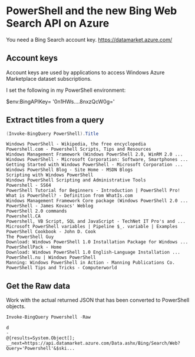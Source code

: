 PowerShell and the new Bing Web Search API on Azure
===================================================

You need a Bing Search account key.
https://datamarket.azure.com/

Account keys 
-------------

Account keys are used by applications to access Windows Azure Marketplace dataset subscriptions.

I set the following in my PowerShell environment:

$env:BingAPIKey= '0n1HWs....8nxzQcW0g='


Extract titles from a query
---------------------------

```PowerShell
(Invoke-BingQuery PowerShell).Title
```
    Windows PowerShell - Wikipedia, the free encyclopedia
    Powershell.com - Powershell Scripts, Tips and Resources
    Windows Management Framework (Windows PowerShell 2.0, WinRM 2.0 ...
    Windows PowerShell - Microsoft Corporation: Software, Smartphones ...
    Getting Started with Windows PowerShell - Microsoft Corporation ...
    Windows PowerShell Blog - Site Home - MSDN Blogs
    Scripting with Windows PowerShell
    Windows PowerShell Scripting and Administrative Tools
    Powershell - SS64
    PowerShell Tutorial for Beginners - Introduction | PowerShell Pro!
    What is PowerShell? - Definition from WhatIs.com
    Windows Management Framework Core package (Windows PowerShell 2.0 ...
    PowerShell - James Kovacs' Weblog
    PowerShell 2.0 commands
    Powershell.CA
    Powershell, VB Script, SQL and JavaScript - TechNet IT Pro's and ...
    Microsoft PowerShell variables | Pipeline $_. variable | Examples
    PowerShell Cookbook - John D. Cook
    The PowerShell Guy
    Download: Windows PowerShell 1.0 Installation Package for Windows ...
    PowerShellPack - Home
    Download: Windows PowerShell 1.0 English-Language Installation ...
    PowerShell.nu | Windows PowerShell
    Manning: Windows PowerShell in Action - Manning Publications Co.
    PowerShell Tips and Tricks - Computerworld

Get the Raw data
----------------
Work with the actual returned JSON that has been converted to PowerShell objects.

```PowerShell
Invoke-BingQuery Powershell -Raw
```
    d
    -
    @{results=System.Object[]; __next=https://api.datamarket.azure.com/Data.ashx/Bing/Search/Web?Query='Powershell'&$ski...